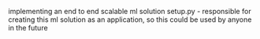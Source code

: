 implementing an end to end scalable ml solution
setup.py - responsible for creating this ml solution as an application, so this could be used by anyone in the future
